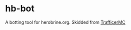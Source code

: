 # hb-bot
A botting tool for herobrine.org.
Skidded from [TrafficerMC](https://github.com/RattlesHyper/TrafficerMC)
